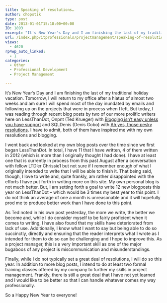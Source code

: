 ```yaml
---
title: Speaking of resolutions…
author: chopstik
type: post
date: 2013-01-01T15:18:00+00:00
ID: 1893
excerpt: "It's New Year's Day and I am finishing the last of my traditional holiday vacation. Tomorrow, I will return to my office after a hiatus of almost two weeks and am sure I will spend most of the day inundated by emails and following up on the projects tha&hellip;"
url: /index.php/itprofessionals/projectmanagement/speaking-of-resolutions/
views:
  - 4620
rp4wp_auto_linked:
  - 1
categories:
  - Other
  - Professional Development
  - Project Management

---
```

It&#8217;s New Year&#8217;s Day and I am finishing the last of my traditional holiday vacation. Tomorrow, I will return to my office after a hiatus of almost two weeks and am sure I will spend most of the day inundated by emails and following up on the projects that were in process when I left. But today, I was reading through recent blog posts by two of our more prolific writers here on LessThanDot, Onpnt (Ted Krueger) with [Blogging isn&#8217;t easy unless you have support][1] and SQLDenis (Denis Gobo) with [Ah yes, those pesky resolutions][2]. I have to admit, both of them have inspired me with my own resolutions and blogging.

I went back and looked at my own blog posts over the time since we first began LessThanDot. In total, I have 11 that I have written, 4 of them written in 2012 (which is more than I originally thought I had done). I have at least one that is currently in process from this past August after a conversation with fellow LTD&#8217;er Chrissie1 but not sure if I remember enough of what I originally intended to write that I will be able to finish it. That being said, though, I love to write and, quite frankly, am rather disappointed with the efforts I have put forth in writing more on this site. My own personal blog is not much better. But, I am setting forth a goal to write 12 new blogposts this year on LessThanDot &#8211; which would be 3 times my best year to this point. I do not think an average of one a month is unreasonable and it will hopefully prod me to produce better work than I have done to this point.

As Ted noted in his own post yesterday, the more we write, the better we become and, while I do consider myself to be fairly proficient when it comes to writing, I have also found that my skills have deteriorated from lack of use. Additionally, I know what I want to say but being able to do so succinctly, directly and ensuring that the reader interprets what I wrote as I intended for them to do so can be challenging and I hope to improve this. As a project manager, this is a very important skill as one of the major bugaboos of any project is miscommunication and misunderstandings.

Finally, while I do not typically set a great deal of resolutions, I will do so this year. In addition to more blog posts, I intend to do at least two formal training classes offered by my company to further my skills in project management. Frankly, there is still a great deal that I have not yet learned and I would like to be better so that I can handle whatever comes my way professionally.

So a Happy New Year to everyone!

 [1]: /index.php/ITProfessionals/consulting/blogging-isn-t-easy-unless
 [2]: /index.php/ITProfessionals/ProfessionalDevelopment/ah-yes-those-pesky-resolutions